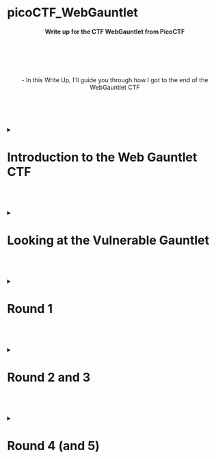 # picoCTF_WebGauntlet
<p align="center"><b>Write up for the CTF WebGauntlet from PicoCTF</b></p>
<br/>
<br/>
<br/>
<br/>

<p align="center">- In this Write Up, I'll guide you through how I got to the end of the WebGauntlet CTF</p>
<br/>
<br/>
<br/>
<br/>
<details>
  <summary> <h1> Introduction to the Web Gauntlet CTF </h1> </summary>
  
  ![Introduction to the CTF](https://i.imgur.com/pYW7GTM.png)
  <br/> 
>In the introduction, they question if we can beat the filters of the SQL Injection <br/>
>Don't worry, this looks easier than it looks! <br/>
>One of the tips points that we should look at the *raw hex* in the response<p style="color:red"><i>Oooooh Spooky</i></p>
>Dont worry, we don't need to look into that, all you need is SQL knowledge
</details>
<br/>
<br/>
<br/>
<details>
  <summary> <h1> Looking at the Vulnerable Gauntlet </h1> </summary>
  
  ![The Website](https://i.imgur.com/R3h71uU.png) <br/>
  >Here we have a look at how the website looks, it's a simple Login and Password prompt input
  <br/>
  
  ![Filters](https://i.imgur.com/3w2yjO8.png) <br/>
  >This is the filter php, here we have our limitations to the SQL Injection
</details>
<br/>
<br/>
<br/>
<details>
  <summary> <h1> Round 1 </h1> </summary>
  
  >Let's start with the basics, let's input admin for user, *since that's is what we're given*, and put anything in the password
  
  ![Test 1](https://i.imgur.com/BrjIZ72.png)
  <br/>
  
  >**Look! There's our exploit!** </br>
  >It's injecting the RAW input into the SQL </br>
  >In SQL you can close search string with the special character: > **'** < </br>
  >When you close a SQL string, you can input SQL codes into the system, tricking it to execute your commands </br>
  >That's **SQLi** </br>
  >**Let's try it!**
  <br/>
  
  ![Test 2](https://i.imgur.com/5b6e197.png)
  <br/>
  
  >As we tested, it looks like it's executing it normally, but we don't have the **password**<br/>
  >Let's think, we need to make the System to think we don't need a password!<br/>
  >Let's input ***admin';***<br/>
  >Like any programming, *almost any*, the semicolon ends the line of code<br/>
  >This way we can end the SQL line and ask only the Username, without veryfing the password <br/>
  
  ![Test 3](https://i.imgur.com/a6rFChu.png)
  <br/>
  
  ![Success 1](https://i.imgur.com/3hFFPpj.png)
  <br/>
  
 >**We did it!**<br/>
 >The system actually did read our injection and now verifies only the Username!<br/>
  </details>
    <br/>
<br/>
<br/>
  <details>
  <summary> <h1> Round 2 and 3 </h1> </summary>
  
  >In this part we can follow the same proccess as Round 1<br/>
  >Taking a look at the filters, they don't seem to include our escape strings<br/>
  
  ![Filter 2](https://i.imgur.com/s4Qi8MO.png)
  <br/>
  
  ![Filter 3](https://i.imgur.com/5lhykz8.png)
  <br/>
  
  >But as soon we pass Round 3, *something* happens<br/>
  
 </details>
    <br/>
<br/>
<br/>
<details>
  <summary> <h1> Round 4 (and 5) </h1> </summary>
  >Let's try inputing the admin'; again <br/>
  
  ![Round 4](https://i.imgur.com/ihAXXPE.png)
  <br/>
  
  >***Nothing happened!*** <br/>
  >Let's take a look at the filters
  
  ![Filter 4](https://i.imgur.com/rpXHsbN.png)
  <br/>
  
  >Hmmm, looks like the admin itself is filtered!
  >This took me about 4 hours, I was trying to junction adm + in  but I was using the wrong parammeter<br/>
  >In this website I found my answer
  <a href="https://www.netsparker.com/blog/web-security/sql-injection-cheat-sheet/">Sql Injection Cheat Sheet</a><br/>
  >The SQL String Parammeter I needed was " ***||*** " and not "+"<br/>
  >This might be a bit confusing for new users, but the Database is different, it varies, so we need to study the database to understand what works and what not<br/>
  >This one uses ***SQLite***<br/>
  
  ![Solution 4](https://i.imgur.com/nPhAbrT.png)
  <br/>
  
  >***Let's try it out!***
  
  ![Round 5](https://i.imgur.com/wV0KZp9.png) <br/>
  
  >***It worked!*** <br/>
  >Now let's take a look at the filters <br/>
  
  ![Filters 5](https://i.imgur.com/ysn4EsQ.png) <br/>
  
  >For our own luck, the *UNION* command was added, but we don't use that at all!<br/>
  >Let's do it again!<br/>
  
  ![Win](https://i.imgur.com/ywBbAkY.png) <br/>
  
  >***We did it!***<br/>
  >Let's check out the Filter.php page! <br/>
  
  ![The Flag!](https://i.imgur.com/NkzRTUG.png) <br/>
  
  >Taking a look at the php source code, we can understand a little bit better how it works</br>
  >Our Flag is commented at the end of the code!</br>
  >The tag is ***picoCTF{y0u_m4d3_1t_a5f58d5564fce237fbcc978af033c11b}***

 
